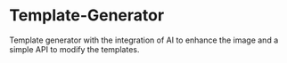 # Template-Generator
Template generator with the integration of AI to enhance the image and a simple API to modify the templates.
